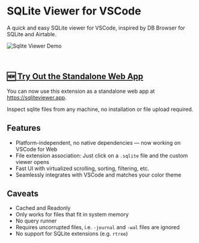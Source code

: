 # SQLite Viewer for VSCode

A quick and easy SQLite viewer for VSCode, inspired by DB Browser for SQLite and Airtable.

![Sqlite Viewer Demo](documentation/demo.gif)

<br/>

## [🆕 Try Out the Standalone Web App](https://sqliteviewer.app)

You can now use this extension as a standalone web app at <https://sqliteviewer.app>.

Inspect sqlite files from any machine, no installation or file upload required.

## Features
- Platform-independent, no native dependencies — now working on VSCode for Web
- File extension association: Just click on a `.sqlite` file and the custom viewer opens
- Fast UI with virtualized scrolling, sorting, filtering, etc.
- Seamlessly integrates with VSCode and matches your color theme

## Caveats
- Cached and Readonly
- Only works for files that fit in system memory
- No query runner
- Requires uncorrupted files, i.e. `-journal` and `-wal` files are ignored
- No support for SQLite extensions (e.g. `rtree`)

